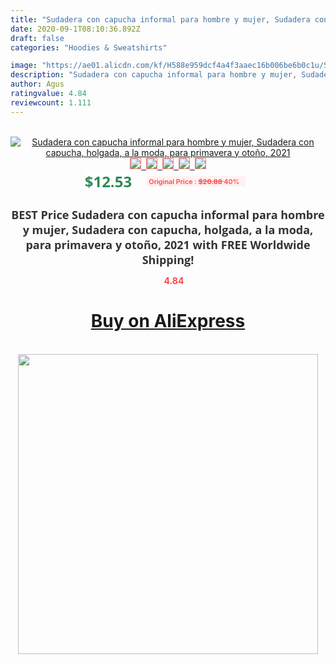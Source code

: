 ```yaml
---
title: "Sudadera con capucha informal para hombre y mujer, Sudadera con capucha, holgada, a la moda, para primavera y otoño, 2021"
date: 2020-09-1T08:10:36.892Z
draft: false
categories: "Hoodies & Sweatshirts"

image: "https://ae01.alicdn.com/kf/H588e959dcf4a4f3aaec16b006be6b0c1u/Sudadera-con-capucha-informal-para-hombre-y-mujer-Sudadera-con-capucha-holgada-a-la-moda-para.jpg"
description: "Sudadera con capucha informal para hombre y mujer, Sudadera con capucha, holgada, a la moda, para primavera y otoño, 2021"
author: Agus
ratingvalue: 4.84
reviewcount: 1.111
---
```

<br>
<div style="text-align: center;">
<a href="https://s.click.aliexpress.com/e/_AoCFNT" target="_blank" rel="nofollow noopener noreferrer"><img alt="Sudadera con capucha informal para hombre y mujer, Sudadera con capucha, holgada, a la moda, para primavera y otoño, 2021" class="magnifier-image" src="https://ae01.alicdn.com/kf/H588e959dcf4a4f3aaec16b006be6b0c1u/Sudadera-con-capucha-informal-para-hombre-y-mujer-Sudadera-con-capucha-holgada-a-la-moda-para.jpg_640x640.jpg">
<br>
<img style="border:1px solid salmon" src="https://ae01.alicdn.com/kf/H588e959dcf4a4f3aaec16b006be6b0c1u/Sudadera-con-capucha-informal-para-hombre-y-mujer-Sudadera-con-capucha-holgada-a-la-moda-para.jpg_120x120.jpg">&nbsp;&nbsp;<img style="border:1px solid salmon" src="https://ae01.alicdn.com/kf/H4f98b390a28f46719f67571fb4155711r/Sudadera-con-capucha-informal-para-hombre-y-mujer-Sudadera-con-capucha-holgada-a-la-moda-para.jpg_120x120.jpg">&nbsp;&nbsp;<img style="border:1px solid salmon" src="https://ae01.alicdn.com/kf/H5e40390f6cf54526948a735e912df3a7E/Sudadera-con-capucha-informal-para-hombre-y-mujer-Sudadera-con-capucha-holgada-a-la-moda-para.jpg_120x120.jpg">&nbsp;&nbsp;<img style="border:1px solid salmon" src="https://ae01.alicdn.com/kf/H7a2fb6f3cd8546879c5fae7d8cb89d2dR/Sudadera-con-capucha-informal-para-hombre-y-mujer-Sudadera-con-capucha-holgada-a-la-moda-para.jpg_120x120.jpg">&nbsp;&nbsp;<img style="border:1px solid salmon" src="https://ae01.alicdn.com/kf/H328b14c58e08456c934f8934a921aa5aP/Sudadera-con-capucha-informal-para-hombre-y-mujer-Sudadera-con-capucha-holgada-a-la-moda-para.jpg_120x120.jpg"></a></div><br0>
<div style="text-align: center;"><span style="background-color: white; border: 0px; box-sizing: border-box; color: seagreen; display: inline-block; font-family: &quot;open sans&quot; , &quot;arial&quot; , &quot;helvetica&quot; , sans-serif , &quot;heiti&quot;; font-size: 24px; font-stretch: inherit; font-weight: 700; line-height: inherit; margin: 0px 10px 0px 0px; padding: 0px; vertical-align: middle;">$12.53 </span>
<span style="background: rgb(255 , 241 , 241); border-radius: 3px; border: 0px; box-sizing: border-box; color: #ff4747; display: inline-block; font-family: inherit; font-size: 12px; font-stretch: inherit; font-style: inherit; font-variant: inherit; font-weight: 600; line-height: inherit; margin: 0px; padding: 2px 5px; transform: scale(0.9); vertical-align: middle;">Original Price : <b style="text-decoration: line-through;">$20.88 </b> 40%&nbsp;&nbsp;</span></div>
<h1 style="color: #333333; display: inline-block; font-family: &quot;open sans&quot; , &quot;arial&quot; , &quot;helvetica&quot; , sans-serif , &quot;heiti&quot;; font-size: 18px; font-stretch: inherit; font-weight: 700; text-align: center;">BEST Price Sudadera con capucha informal para hombre y mujer, Sudadera con capucha, holgada, a la moda, para primavera y otoño, 2021 with FREE Worldwide Shipping!</h1>
<div style="color: #ff4747; text-align: center;">
<img src="https://4.bp.blogspot.com/-M0ZcTcb-5uY/XleCXlxnR4I/AAAAAAAAAEc/OrjgMkXV1oMQFaCRZj5HQwOCBcu3w1FegCPcBGAYYCw/s1600/star.png" style="height: 15px;">&nbsp;<b>4.84</b></div>
<div class="button_cont" align="center"><a class="buynow_a" href="https://s.click.aliexpress.com/e/_AoCFNT" target="_blank" rel="nofollow noopener noreferrer"><H1>Buy on AliExpress</H1></a></div><br>
<div class="separator" style="clear: both; text-align: center;">
<img src="https://lh3.googleusercontent.com/-pTy5HemUv9M/XlePHvY0dAI/AAAAAAAAAE4/0nX5iRUoIWY8eMW9Dpxeirr157OZliDIgCLcBGAsYHQ/s1600/badge.gif" width="480">
</div>
